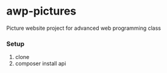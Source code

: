 # awp-pictures
Picture website project for advanced web programming class

### Setup
1. clone
2. composer install api

